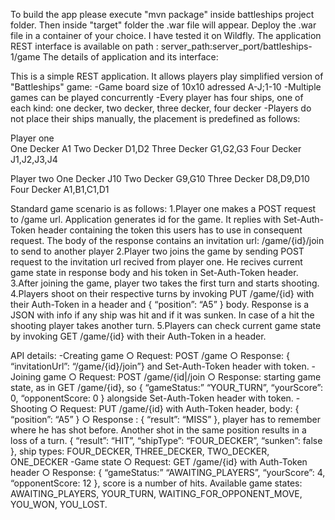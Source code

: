 To build the app please execute "mvn package" inside battleships project folder.
Then inside "target" folder the .war file will appear.
Deploy the .war file in a container of your choice. I have tested it on Wildfly.
The application REST interface is available on path : server_path:server_port/battleships-1/game
The details of application and its interface:

﻿This is a simple REST application. It allows players play simplified version of "Battleships" game:
-Game board size of 10x10 adressed A-J;1-10
-Multiple games can be played concurrently
-Every player has four ships, one of each kind: one decker, two decker, three decker, four decker
-Players do not place their ships manually, the placement is predefined as follows:

Player one					
One Decker A1
Two Decker D1,D2
Three Decker G1,G2,G3
Four Decker J1,J2,J3,J4

Player two
One Decker J10
Two Decker G9,G10
Three Decker D8,D9,D10
Four Decker A1,B1,C1,D1

Standard game scenario is as follows:
1.Player one makes a POST request to /game url. Application generates id for the game. It replies with Set-Auth-Token header containing the token this users has to use in consequent request. The body of the response contains an invitation url: /game/{id}/join to send to another player
2.Player two joins the game by sending POST request to the invitation url recived from player one. He recives current game state in response body and his token in Set-Auth-Token header.
3.After joining the game, player two takes the first turn and starts shooting.
4.Players shoot on their respective turns by invoking PUT /game/{id} with their Auth-Token in a header and { “position”: “A5” } body. Response is a JSON with info if any ship was hit and if it was sunken. In case of a hit the shooting player takes another turn.
5.Players can check current game state by invoking GET /game/{id} with their Auth-Token in a header.

API details:
-Creating game
○ Request: POST /game 
○ Response: { “invitationUrl”: “/game/{id}/join”} and Set-Auth-Token header with token.
-Joining game
○ Request: POST /game/{id|/join 
○ Response: starting game state, as in  GET /game/{id}, so { “gameStatus:” “YOUR_TURN”, “yourScore”: 0, “opponentScore: 0 } alongside Set-Auth-Token header with token.
-Shooting
○ Request: PUT /game/{id} with Auth-Token header, body: { “position”: “A5” } 
○ Response :  { “result”: “MISS” }, player has to remember where he has shot before. Another shot in the same position results in a loss of a turn. { “result”: “HIT”, “shipType”: “FOUR_DECKER”, “sunken”: false }, ship types: FOUR_DECKER, THREE_DECKER, TWO_DECKER, ONE_DECKER 
-Game state
○ Request: GET /game/{id} with Auth-Token header
○ Response: { “gameStatus:” “AWAITING_PLAYERS”, “yourScore”: 4, “opponentScore: 12 }, score is a number of hits. Available game states: AWAITING_PLAYERS, YOUR_TURN, WAITING_FOR_OPPONENT_MOVE, YOU_WON, YOU_LOST. 
